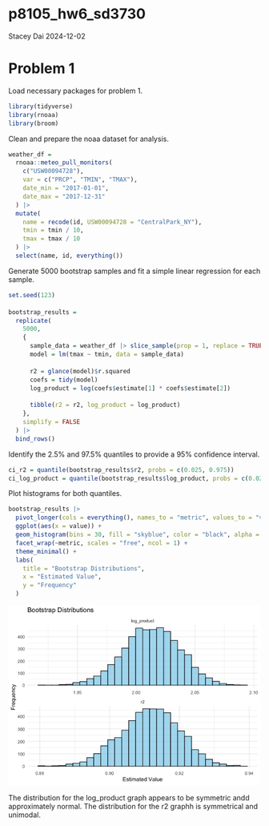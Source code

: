p8105_hw6_sd3730
================
Stacey Dai
2024-12-02

# Problem 1

Load necessary packages for problem 1.

``` r
library(tidyverse)
library(rnoaa)
library(broom)
```

Clean and prepare the noaa dataset for analysis.

``` r
weather_df = 
  rnoaa::meteo_pull_monitors(
    c("USW00094728"),
    var = c("PRCP", "TMIN", "TMAX"), 
    date_min = "2017-01-01",
    date_max = "2017-12-31"
  ) |>
  mutate(
    name = recode(id, USW00094728 = "CentralPark_NY"),
    tmin = tmin / 10,
    tmax = tmax / 10
  ) |>
  select(name, id, everything())
```

Generate 5000 bootstrap samples and fit a simple linear regression for
each sample.

``` r
set.seed(123)

bootstrap_results = 
  replicate(
    5000, 
    {
      sample_data = weather_df |> slice_sample(prop = 1, replace = TRUE)
      model = lm(tmax ~ tmin, data = sample_data)
      
      r2 = glance(model)$r.squared
      coefs = tidy(model)
      log_product = log(coefs$estimate[1] * coefs$estimate[2])
      
      tibble(r2 = r2, log_product = log_product)
    },
    simplify = FALSE
  ) |>
  bind_rows()
```

Identify the 2.5% and 97.5% quantiles to provide a 95% confidence
interval.

``` r
ci_r2 = quantile(bootstrap_results$r2, probs = c(0.025, 0.975))
ci_log_product = quantile(bootstrap_results$log_product, probs = c(0.025, 0.975))
```

Plot histograms for both quantiles.

``` r
bootstrap_results |>
  pivot_longer(cols = everything(), names_to = "metric", values_to = "value") |>
  ggplot(aes(x = value)) +
  geom_histogram(bins = 30, fill = "skyblue", color = "black", alpha = 0.7) +
  facet_wrap(~metric, scales = "free", ncol = 1) +
  theme_minimal() +
  labs(
    title = "Bootstrap Distributions",
    x = "Estimated Value",
    y = "Frequency"
  )
```

![](Homework-6_files/figure-gfm/p1plot-1.png)<!-- -->

The distribution for the log_product graph appears to be symmetric andd
approximately normal. The distribution for the r2 graphh is symmetrical
and unimodal.
